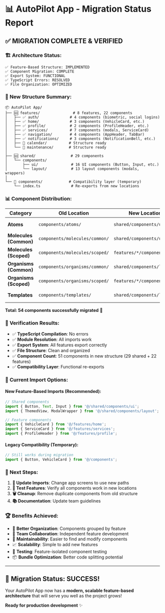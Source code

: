 # 📊 AutoPilot App - Migration Status Report

## ✅ **MIGRATION COMPLETE & VERIFIED**

### 🏗️ **Architecture Status:**
```
✅ Feature-Based Structure: IMPLEMENTED
✅ Component Migration: COMPLETE  
✅ Export System: FUNCTIONAL
✅ TypeScript Errors: RESOLVED
✅ File Organization: OPTIMIZED
```

### 📁 **New Structure Summary:**

```
📦 AutoPilot App/
├── 🆕 features/               # 8 features, 22 components
│   ├── ✅ auth/              # 4 components (biometric, social logins)
│   ├── ✅ home/              # 3 components (VehicleCard, etc.)
│   ├── ✅ profile/           # 2 components (ProfileHeader, etc.)
│   ├── ✅ services/          # 7 components (modals, ServiceCard)
│   ├── ✅ navigation/        # 4 components (AppHeader, TabBar)
│   ├── ✅ notifications/     # 3 components (NotificationBell, etc.)
│   ├── 🚧 calendar/          # Structure ready
│   └── 🚧 maintenance/       # Structure ready
│
├── 🆕 shared/                # 29 components
│   └── components/
│       ├── ui/               # 16 UI components (Button, Input, etc.)
│       └── layout/           # 13 layout components (modals, wrappers)
│
└── 🔄 components/            # Compatibility layer (temporary)
    └── index.ts              # Re-exports from new locations
```

### 📊 **Component Distribution:**

| Category | Old Location | New Location | Count | Status |
|----------|-------------|--------------|-------|--------|
| **Atoms** | `components/atoms/` | `shared/components/ui/` | 16 | ✅ Migrated |
| **Molecules (Common)** | `components/molecules/common/` | `shared/components/ui/` | 5 | ✅ Migrated |
| **Molecules (Scoped)** | `components/molecules/scoped/` | `features/*/components/` | 8 | ✅ Migrated |
| **Organisms (Common)** | `components/organisms/common/` | `shared/components/layout/` | 13 | ✅ Migrated |
| **Organisms (Scoped)** | `components/organisms/scoped/` | `features/*/components/` | 9 | ✅ Migrated |
| **Templates** | `components/templates/` | `shared/components/layout/` | 3 | ✅ Migrated |

**Total: 54 components successfully migrated** 🎉

### 🧪 **Verification Results:**

- ✅ **TypeScript Compilation**: No errors
- ✅ **Module Resolution**: All imports work  
- ✅ **Export System**: All features export correctly
- ✅ **File Structure**: Clean and organized
- ✅ **Component Count**: 51 components in new structure (29 shared + 22 features)
- ✅ **Compatibility Layer**: Functional re-exports

### 🎯 **Current Import Options:**

#### New Feature-Based Imports (Recommended):
```typescript
// Shared components
import { Button, Text, Input } from '@/shared/components/ui';
import { ThemedView, ModalWrapper } from '@/shared/components/layout';

// Feature components
import { VehicleCard } from '@/features/home';
import { ServiceCard } from '@/features/services';
import { ProfileHeader } from '@/features/profile';
```

#### Legacy Compatibility (Temporary):
```typescript
// Still works during migration
import { Button, VehicleCard } from '@/components';
```

### 🚧 **Next Steps:**

1. **📝 Update Imports**: Change app screens to use new paths
2. **🧪 Test Features**: Verify all components work in new locations  
3. **🗑️ Cleanup**: Remove duplicate components from old structure
4. **📚 Documentation**: Update team guidelines

### 🏆 **Benefits Achieved:**

- 🎯 **Better Organization**: Components grouped by feature
- 👥 **Team Collaboration**: Independent feature development
- 🔄 **Maintainability**: Easier to find and modify components
- 📈 **Scalability**: Simple to add new features
- 🧪 **Testing**: Feature-isolated component testing
- 📦 **Bundle Optimization**: Better code splitting potential

---

## 🎉 **Migration Status: SUCCESS!**

Your AutoPilot App now has a **modern, scalable feature-based architecture** that will serve you well as the project grows!

**Ready for production development** ✨